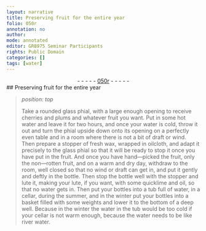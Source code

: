 ```yaml
---
layout: narrative
title: Preserving fruit for the entire year
folio: 050r
annotation: no
author:
mode: annotated
editor: GR8975 Seminar Participants
rights: Public Domain
categories: []
tags: [water]
---
```


 <div class="folio" align="center">- - - - - <a href="http://gallica.bnf.fr/ark:/12148/btv1b10500001g/f105.image" target="_blank">050r</a> - - - - - </div> 
## Preserving fruit for the entire year

 
> *position: top*
> 
> Take a rounded <span class="tool">glass phial</span>, with a large enough opening to receive cherries and plums and whatever fruit you want. Put in some hot <span class="material">water</span> and leave it for two hours, and once your water is cold, throw it out and turn the phial upside down onto its opening on a perfectly even table and in a room where there is not a bit of draft or wind. Then prepare a stopper of fresh wax, wrapped in oilcloth, and adapt it precisely to the glass phial so that it will be ready to stop it once you have put in the fruit. And once you have hand—picked the fruit, only the non—rotten fruit, and on a warm and dry day, withdraw to the room, well closed so that no wind or draft can get in, and put it gently and deftly in the bottle. Then stop the bottle well with the stopper and lute it, making your lute, if you want, with some quicklime and oil, so that no water gets in. Then put your bottles into a tub full of water, in a cellar, during the summer, and in the winter put your bottles into a basket filled with some weights and lower it to the bottom of a deep well. Because in the winter the water in the tub would be too cold if your cellar is not warm enough, because the water needs to be like river water.
  